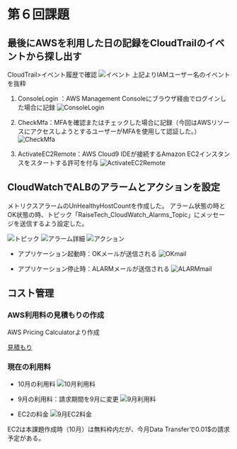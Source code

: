 # 第６回課題

## 最後にAWSを利用した日の記録をCloudTrailのイベントから探し出す
CloudTrail>イベント履歴で確認
![イベント](./lecture06-images/06-01-01_CloudTrail.event.png)
上記よりIAMユーザー名のイベントを抜粋

1. ConsoleLogin ：AWS Management Consoleにブラウザ経由でログインした場合に記録
![ConsoleLogin](./lecture06-images/06-01-02-event_ConsoleLogin.png)

2. CheckMfa：MFAを確認またはチェックした場合に記録（今回はAWSリソースにアクセスしようとするユーザーがMFAを使用して認証した。）
![CheckMfa](./lecture06-images/06-01-03_event_CheckMfa.png)

3. ActivateEC2Remote：AWS Cloud9 IDEが接続するAmazon EC2インスタンスをスタートする許可を付与
![ActivateEC2Remote](./lecture06-images/06-01-04_event_ActivateEC2Remote.png)


## CloudWatchでALBのアラームとアクションを設定
メトリクスアラームのUnHealthyHostCountを作成した。
アラーム状態の時とOK状態の時、トピック「RaiseTech_CloudWatch_Alarms_Topic」にメッセージを送信するよう設定した。

![トピック](./lecture06-images/06-02-01_topic.png)
![アラーム詳細](./lecture06-images/06-02-02_UnHealthy.png)
![アクション](./lecture06-images/06-02-03_UnHealthy_action.png)

* アプリケーション起動時：OKメールが送信される
![OKmail](./lecture06-images/06-02-04_OKmail.png)

* アプリケーション停止時：ALARMメールが送信される
![ALARMmail](./lecture06-images/06-02-05_ALARMmail.png)


## コスト管理
### AWS利用料の見積もりの作成
AWS Pricing Calculatorより作成

[見積もり](https://calculator.aws/#/estimate?id=f3a89c939e52637fec8d4fdaf58a90e50a2e7a80)

### 現在の利用料
* 10月の利用料
![10月利用料](./lecture06-images/06-03-01-billing_total_Oct.png)

* 9月の利用料：請求期間を9月に変更
![9月利用料](./lecture06-images/06-03-02_billing_total_Sep.png)

* EC2の料金
![9月EC2料金](./lecture06-images/06-03-03_billing_EC2_Sep.png)

EC2は本課題作成時（10月）は無料枠内だが、今月Data Transferで0.01$の請求予定がある。

